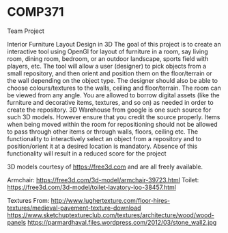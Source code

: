 # COMP371

Team Project

Interior Furniture Layout Design in 3D
The goal of this project is to create an interactive tool using OpenGl for layout of furniture in a room, say living
room, dining room, bedroom, or an outdoor landscape, sports field with players, etc. The tool will allow a user
(designer) to pick objects from a small repository, and then orient and position them on the floor/terrain or the
wall depending on the object type. The designer should also be able to choose colours/textures to the walls,
ceiling and floor/terrain. The room can be viewed from any angle. You are allowed to borrow digital assets
(like the furniture and decorative items, textures, and so on) as needed in order to create the repository. 3D
Warehouse from google is one such source for such 3D models. However ensure that you credit the source
properly. Items when being moved within the room for repositioning should not be allowed to pass through
other items or through walls, floors, ceiling etc. The functionality to interactively select an object from a
repository and to position/orient it at a desired location is mandatory. Absence of this functionality will result in
a reduced score for the project
 
3D models courtesy of https://free3d.com and are all freely available.

Armchair: https://free3d.com/3d-model/armchair-39723.html
Toilet: https://free3d.com/3d-model/toilet-lavatory-loo-38457.html

Textures From:
http://www.lughertexture.com/floor-hires-textures/medieval-pavement-texture-download
https://www.sketchuptextureclub.com/textures/architecture/wood/wood-panels
https://parmardhaval.files.wordpress.com/2012/03/stone_wall2.jpg
